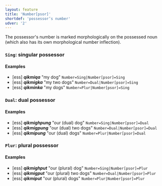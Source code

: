 ```yaml
---
layout: feature
title: 'Number[psor]'
shortdef: 'possessor’s number'
udver: '2'
---
```


The possessor's number is marked morphologically on the possessed noun
(which also has its own morphological number inflection).

### <a name="Sing">`Sing`</a>: singular possessor

#### Examples

* [ess] _<b>qikmiqa</b>_ "my dog" `Number=Sing|Number[psor]=Sing`
* [ess] _<b>qikmigka</b>_ "my two dogs" `Number=Dual|Number[psor]=Sing`
* [ess] _<b>qikminka</b>_ "my dogs" `Number=Plur|Number[psor]=Sing`

### <a name="Dual">`Dual`</a>: dual possessor

#### Examples

* [ess] _<b>qikmighpung</b>_ "our (dual) dog" `Number=Sing|Number[psor]=Dual`
* [ess] _<b>qikmigpung</b>_ "our (dual) two dogs" `Number=Dual|Number[psor]=Dual`
* [ess] _<b>qikmipung</b>_ "our (dual) dogs" `Number=Plur|Number[psor]=Dual`

### <a name="Plur">`Plur`</a>: plural possessor

#### Examples

* [ess] _<b>qikmighput</b>_ "our (plural) dog" `Number=Sing|Number[psor]=Plur`
* [ess] _<b>qikmigput</b>_ "our (plural) two dogs" `Number=Dual|Number[psor]=Plur`
* [ess] _<b>qikmiput</b>_ "our (plural) dogs" `Number=Plur|Number[psor]=Plur`


<!-- Interlanguage links updated Po 11. listopadu 2024, 20:09:53 CET -->
